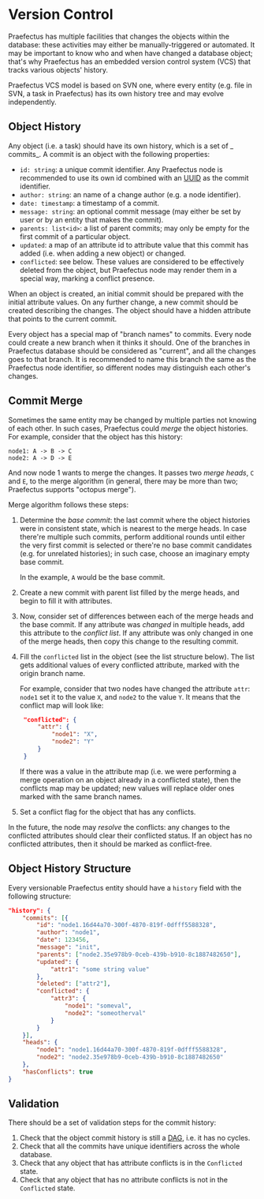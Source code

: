 Version Control
===============

Praefectus has multiple facilities that changes the objects within the database:
these activities may either be manually-triggered or automated. It may be
important to know who and when have changed a database object; that's why
Praefectus has an embedded version control system (VCS) that tracks various
objects' history.

Praefectus VCS model is based on SVN one, where every entity (e.g. file in SVN,
a task in Praefectus) has its own history tree and may evolve independently.

Object History
--------------

Any object (i.e. a task) should have its own history, which is a set of _
commits_. A commit is an object with the following properties:

- `id: string`: a unique commit identifier. Any Praefectus node is recommended
  to use its own id combined with an [UUID][uuid] as the commit identifier.
- `author: string`: an name of a change author (e.g. a node identifier).
- `date: timestamp`: a timestamp of a commit.
- `message: string`: an optional commit message (may either be set by user or by
  an entity that makes the commit).
- `parents: list<id>`: a list of parent commits; may only be empty for the first
  commit of a particular object.
- `updated`: a map of an attribute id to attribute value that this commit has
  added (i.e. when adding a new object) or changed.
- `conflicted`: see below. These values are considered to be effectively deleted
  from the object, but Praefectus node may render them in a special way, marking
  a conflict presence.

When an object is created, an initial commit should be prepared with the initial
attribute values. On any further change, a new commit should be created
describing the changes. The object should have a hidden attribute that points to
the current commit.

Every object has a special map of "branch names" to commits. Every node could
create a new branch when it thinks it should. One of the branches in Praefectus
database should be considered as "current", and all the changes goes to that
branch. It is recommended to name this branch the same as the Praefectus node
identifier, so different nodes may distinguish each other's changes.

Commit Merge
------------

Sometimes the same entity may be changed by multiple parties not knowing of each
other. In such cases, Praefectus could _merge_ the object histories. For
example, consider that the object has this history:

```
node1: A -> B -> C
node2: A -> D -> E
```

And now node 1 wants to merge the changes. It passes two _merge heads_, `C` and
`E`, to the merge algorithm (in general, there may be more than two; Praefectus
supports "octopus merge").

Merge algorithm follows these steps:

1. Determine the _base commit_: the last commit where the object histories were
   in consistent state, which is nearest to the merge heads. In case there're
   multiple such commits, perform additional rounds until either the very first
   commit is selected or there're no base commit candidates (e.g. for unrelated
   histories); in such case, choose an imaginary empty base commit.

   In the example, `A` would be the base commit.
2. Create a new commit with parent list filled by the merge heads, and begin to
   fill it with attributes.
3. Now, consider set of differences between each of the merge heads and the base
   commit. If any attribute was _changed_ in multiple heads, add this attribute
   to the _conflict list_. If any attribute was only changed in one of the merge
   heads, then copy this change to the resulting commit.
4. Fill the `conflicted` list in the object (see the list structure below). The
   list gets additional values of every conflicted attribute, marked with the
   origin branch name.

   For example, consider that two nodes have changed the attribute `attr`:
   `node1` set it to the value `X`, and `node2` to the value `Y`. It means that
   the conflict map will look like:

   ```json
    "conflicted": {
        "attr": {
            "node1": "X",
            "node2": "Y"
        }
    }
   ```

   If there was a value in the attribute map (i.e. we were performing a merge
   operation on an object already in a conflicted state), then the conflicts map
   may be updated; new values will replace older ones marked with the same
   branch names.
5. Set a conflict flag for the object that has any conflicts.

In the future, the node may _resolve_ the conflicts: any changes to the
conflicted attributes should clear their conflicted status. If an object has no
conflicted attributes, then it should be marked as conflict-free.

Object History Structure
------------------------

Every versionable Praefectus entity should have a `history` field with the
following structure:

```json
"history": {
    "commits": [{
        "id": "node1.16d44a70-300f-4870-819f-0dfff5588328",
        "author": "node1",
        "date": 123456,
        "message": "init",
        "parents": ["node2.35e978b9-0ceb-439b-b910-8c1887482650"],
        "updated": {
            "attr1": "some string value"
        },
        "deleted": ["attr2"],
        "conflicted": {
            "attr3": {
                "node1": "someval",
                "node2": "someotherval"
            }
        }
    }],
    "heads": {
        "node1": "node1.16d44a70-300f-4870-819f-0dfff5588328",
        "node2": "node2.35e978b9-0ceb-439b-b910-8c1887482650"
    },
    "hasConflicts": true
}
```

Validation
----------

There should be a set of validation steps for the commit history:

1. Check that the object commit history is still a [DAG][dag], i.e. it has no
   cycles.
2. Check that all the commits have unique identifiers across the whole database.
3. Check that any object that has attribute conflicts is in the `Conflicted`
   state.
4. Check that any object that has no attribute conflicts is not in the
   `Conflicted` state.

[dag]: https://en.wikipedia.org/wiki/Directed_acyclic_graph
[uuid]: https://tools.ietf.org/html/rfc4122
